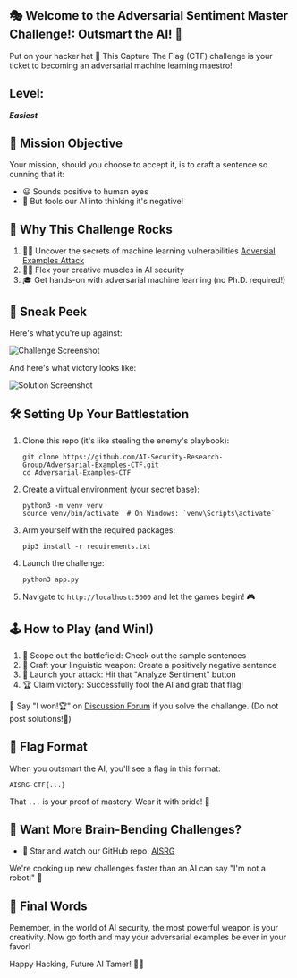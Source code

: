 ## 🎭 Welcome to the Adversarial Sentiment Master Challenge!: Outsmart the AI! 🤖

Put on your hacker hat 🎩 This Capture The Flag (CTF) challenge is your ticket to becoming an adversarial machine learning maestro!

## Level: 
_**Easiest**_ 

## 🎯 Mission Objective

Your mission, should you choose to accept it, is to craft a sentence so cunning that it:
- 😃 Sounds positive to human eyes
- 👾 But fools our AI into thinking it's negative!

## 🚀 Why This Challenge Rocks

1. 🕵️‍♂️ Uncover the secrets of machine learning vulnerabilities [Adversial Examples Attack](https://github.com/AI-Security-Research-Group/llm-attacks/blob/main/adversarial.md)
2. 🧙‍♂️ Flex your creative muscles in AI security
3. 🎓 Get hands-on with adversarial machine learning (no Ph.D. required!)

## 📸 Sneak Peek

Here's what you're up against:

![Challenge Screenshot](https://github.com/user-attachments/assets/d9c6c230-a043-404d-9e90-fd1f24d5a8ca)

And here's what victory looks like:

![Solution Screenshot](https://github.com/user-attachments/assets/2314e9ac-4d44-4434-b9d9-161ff6e67d2b)

## 🛠 Setting Up Your Battlestation

1. Clone this repo (it's like stealing the enemy's playbook):
   ```
   git clone https://github.com/AI-Security-Research-Group/Adversarial-Examples-CTF.git
   cd Adversarial-Examples-CTF
   ```

2. Create a virtual environment (your secret base):
   ```
   python3 -m venv venv
   source venv/bin/activate  # On Windows: `venv\Scripts\activate`
   ```

3. Arm yourself with the required packages:
   ```
   pip3 install -r requirements.txt
   ```

4. Launch the challenge:
   ```
   python3 app.py
   ```

5. Navigate to `http://localhost:5000` and let the games begin! 🎮

## 🕹 How to Play (and Win!)

1. 👀 Scope out the battlefield: Check out the sample sentences
2. 🧪 Craft your linguistic weapon: Create a positively negative sentence
3. 🚀 Launch your attack: Hit that "Analyze Sentiment" button
4. 🏆 Claim victory: Successfully fool the AI and grab that flag!

👀 Say "I won!🏆" on [Discussion Forum](https://github.com/orgs/AI-Security-Research-Group/discussions) if you solve the challange. (Do not post solutions!🚫)

## 🚩 Flag Format

When you outsmart the AI, you'll see a flag in this format:

```
AISRG-CTF{...}
```

That `...` is your proof of mastery. Wear it with pride! 🦚

## 🔮 Want More Brain-Bending Challenges?

- 🌟 Star and watch our GitHub repo: [AISRG](https://github.com/AI-Security-Research-Group)

We're cooking up new challenges faster than an AI can say "I'm not a robot!" 🤖

## 🎉 Final Words

Remember, in the world of AI security, the most powerful weapon is your creativity. Now go forth and may your adversarial examples be ever in your favor!

Happy Hacking, Future AI Tamer! 🦄🔐
